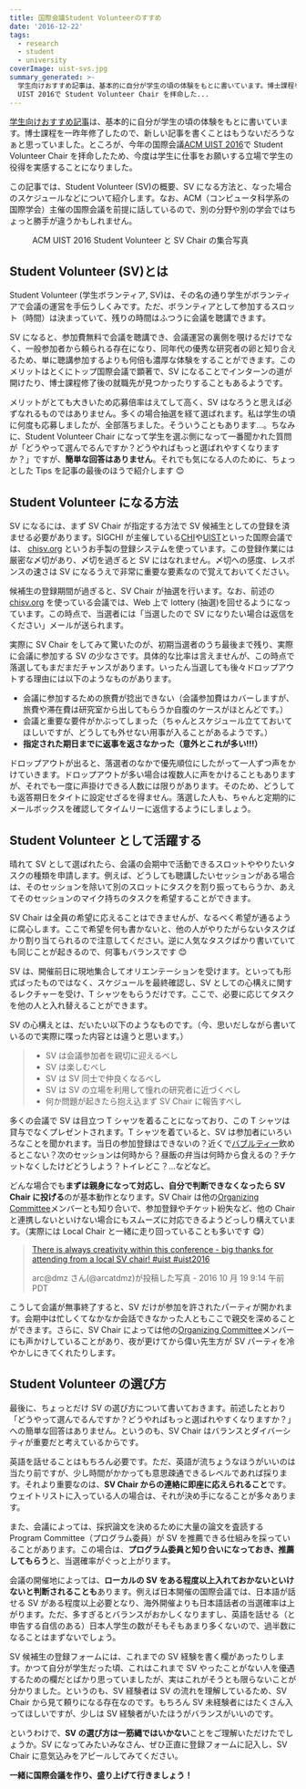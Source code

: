 ```yaml
---
title: 国際会議Student Volunteerのすすめ
date: '2016-12-22'
tags:
  - research
  - student
  - university
coverImage: uist-svs.jpg
summary_generated: >-
  学生向けおすすめ記事は、基本的に自分が学生の頃の体験をもとに書いています。博士課程を一昨年修了したので、新しい記事を書くことはもうないだろうなぁと思っていました。ところが、今年の国際会議ACM
  UIST 2016で Student Volunteer Chair を拝命した...
---
```


[学生向けおすすめ記事](http://junkato.jp/ja/blog/category/university/student/)は、基本的に自分が学生の頃の体験をもとに書いています。博士課程を一昨年修了したので、新しい記事を書くことはもうないだろうなぁと思っていました。ところが、今年の国際会議[ACM UIST 2016](http://uist.acm.org/uist2016)で Student Volunteer Chair を拝命したため、今度は学生に仕事をお願いする立場で学生の役得を実感することになりました。

この記事では、Student Volunteer (SV)の概要、SV になる方法と、なった場合のスケジュールなどについて紹介します。なお、ACM（コンピュータ科学系の国際学会）主催の国際会議を前提に話しているので、別の分野や別の学会ではちょっと勝手が違うかもしれません。

<figure className="center"><a href="/images/uist-svs.jpg"><img src="/images/uist-svs-1024x512.jpg" alt="" /></a><figcaption>ACM UIST 2016 Student Volunteer と SV Chair の集合写真</figcaption></figure>

## Student Volunteer (SV)とは

Student Volunteer (学生ボランティア, SV)は、その名の通り学生がボランティアで会議の運営を手伝うしくみです。ただ、ボランティアとして参加するスロット（時間）は決まっていて、残りの時間はふつうに会議を聴講できます。

SV になると、参加費無料で会議を聴講でき、会議運営の裏側を覗けるだけでなく、一般参加者から頼られる存在になり、同年代の優秀な研究者の卵と知り合えるため、単に聴講参加するよりも何倍も濃厚な体験をすることができます。このメリットはとくにトップ国際会議で顕著で、SV になることでインターンの道が開けたり、博士課程修了後の就職先が見つかったりすることもあるようです。

メリットがとても大きいため応募倍率はえてして高く、SV はなろうと思えば必ずなれるものではありません。多くの場合抽選を経て選ばれます。私は学生の頃に何度も応募しましたが、全部落ちました。そういうこともあります…。ちなみに、Student Volunteer Chair になって学生を選ぶ側になって一番聞かれた質問が「どうやって選んでるんですか？どうやればもっと選ばれやすくなりますか？」ですが、**簡単な回答はありません**。それでも気になる人のために、ちょっとした Tips を記事の最後のほうで紹介します 😊

## Student Volunteer になる方法

SV になるには、まず SV Chair が指定する方法で SV 候補生としての登録を済ませる必要があります。SIGCHI が主催している[CHI](https://chi2017.acm.org)や[UIST](http://uist.acm.org/uist2017)といった国際会議では、 [chisv.org](http://chisv.org) というお手製の登録システムを使っています。この登録作業には厳密な〆切があり、〆切を過ぎると SV にはなれません。〆切への感度、レスポンスの速さは SV になるうえで非常に重要な要素なので覚えておいてください。

候補生の登録期間が過ぎると、SV Chair が抽選を行います。なお、前述の [chisv.org](http://chisv.org) を使っている会議では、Web 上で lottery (抽選)を回せるようになっています。この時点で、当選者には「当選したので SV になりたい場合は返信をください」メールが送られます。

実際に SV Chair をしてみて驚いたのが、初期当選者のうち最後まで残り、実際に会議に参加する SV の少なさです。具体的な比率は言えませんが、この時点で落選してもまだまだチャンスがあります。いったん当選しても後々ドロップアウトする理由には以下のようなものがあります。

- 会議に参加するための旅費が捻出できない（会議参加費はカバーしますが、旅費や滞在費は研究室から出してもらうか自腹のケースがほとんどです。）
- 会議と重要な要件がかぶってしまった（ちゃんとスケジュール立てておいてほしいですが、どうしても外せない用事が入ることがあるようです。）
- **指定された期日までに返事を返さなかった（意外とこれが多い!!!）**

ドロップアウトが出ると、落選者のなかで優先順位にしたがって一人ずつ声をかけていきます。ドロップアウトが多い場合は複数人に声をかけることもありますが、それでも一度に声掛けできる人数には限りがあります。そのため、どうしても返答期日をタイトに設定せざるを得ません。落選した人も、ちゃんと定期的にメールボックスを確認してタイムリーに返信するようにしましょう。

## Student Volunteer として活躍する

晴れて SV として選ばれたら、会議の会期中で活動できるスロットややりたいタスクの種類を申請します。例えば、どうしても聴講したいセッションがある場合は、そのセッションを除いて別のスロットにタスクを割り振ってもらうか、あえてそのセッションのマイク持ちのタスクを希望することができます。

SV Chair は全員の希望に応えることはできませんが、なるべく希望が通るように腐心します。ここで希望を何も書かないと、他の人がやりたがらないタスクばかり割り当てられるので注意してください。逆に人気なタスクばかり書いていても同じことが起きるので、何事もバランスです 😊

SV は、開催前日に現地集合してオリエンテーションを受けます。といっても形式ばったものではなく、スケジュールを最終確認し、SV としての心構えに関するレクチャーを受け、T シャツをもらうだけです。ここで、必要に応じてタスクを他の人と入れ替えることができます。

SV の心構えとは、だいたい以下のようなものです。（今、思いだしながら書いているので実際に喋った内容とは違うと思います。）

> - SV は会議参加者を親切に迎えるべし
> - SV は楽しむべし
> - SV は SV 同士で仲良くなるべし
> - SV は SV の立場を利用して憧れの研究者に近づくべし
> - 何か問題が起きたら抱え込まず SV Chair に報告すべし

多くの会議で SV は目立つ T シャツを着ることになっており、この T シャツは貸与でなくプレゼントされます。T シャツを着ていると、SV は参加者にいろいろなことを聞かれます。当日の参加登録はできないの？近くで[バブルティー](https://www.google.co.jp/search?q=バブルティー&tbm=isch)飲めるとこない？次のセッションは何時から？昼飯の弁当は何時から食えるの？チケットなくしたけどどうしよう？トイレどこ？…などなど。

どんな場合でも**まずは親身になって対応し、自分で判断できなくなったら SV Chair に投げる**のが基本動作となります。SV Chair は他の[Organizing Committee](https://uist.acm.org/uist2016/organizers)メンバーとも知り合いで、参加登録やチケット紛失など、他の Chair と連携しないといけない場合にもスムーズに対応できるようどっしり構えています。（実際には Local Chair と一緒に走り回っていることも多いです 😋）

> [There is always creativity within this conference - big thanks for attending from a local SV chair! #uist #uist2016](https://www.instagram.com/p/BLwDZCnAoSM/)
>
> arc@dmz さん(@arcatdmz)が投稿した写真 - 2016 10 月 19 9:14 午前 PDT

<script async defer="" src="//platform.instagram.com/en_US/embeds.js"></script>

こうして会議が無事終了すると、SV だけが参加を許されたパーティが開かれます。会期中は忙しくてなかなか会話できなかった人ともここで親交を深めることができます。さらに、SV Chair によっては他の[Organizing Committee](https://uist.acm.org/uist2016/organizers)メンバーにも声かけしていることがあり、夜が更けてから偉い先生方が SV パーティを冷やかしにきてくれたりします。

## Student Volunteer の選び方

最後に、ちょっとだけ SV の選び方について書いておきます。前述したとおり「どうやって選んでるんですか？どうやればもっと選ばれやすくなりますか？」への簡単な回答はありません。というのも、SV Chair はバランスとダイバーシティが重要だと考えているからです。

英語を話せることはもちろん必要です。ただ、英語が流ちょうなほうがいいのは当たり前ですが、少し時間がかかっても意思疎通できるレベルであれば採ります。それより重要なのは、**SV Chair からの連絡に即座に応えられること**です。ウェイトリストに入っている人の場合は、それが決め手になることが多々あります。

また、会議によっては、採択論文を決めるために大量の論文を査読する Program Committee（プログラム委員）が SV を推薦できる仕組みを採っていることがあります。この場合は、**プログラム委員と知り合いになっておき、推薦してもらう**と、当選確率がぐっと上がります。

会議の開催地によっては、**ローカルの SV をある程度以上入れておかないといけないと判断されることも**あります。例えば日本開催の国際会議では、日本語が話せる SV がある程度以上必要となり、海外開催よりも日本語話者の当選確率は上がります。ただ、多すぎるとバランスがおかしくなりますし、英語を話せる（と申告する自信のある）日本人学生の数がそもそもあまり多くないので、過半数になることはまずないでしょう。

SV 候補生の登録フォームには、これまでの SV 経験を書く欄があったりします。かつて自分が学生だった頃、これはこれまで SV やったことがない人を優遇するための欄だとばかり思っていましたが、実はこれがそうとも限らないことが分かりました。というのも、SV 経験者は SV の流れを理解しているため、SV Chair から見て頼りになる存在なのです。もちろん SV 未経験者にはたくさん入ってほしいですが、少しは SV 経験者がいたほうがバランスがいいのです。

というわけで、**SV の選び方は一筋縄ではいかない**ことをご理解いただけたでしょうか。SV になってみたいみなさん、ぜひ正直に登録フォームに記入し、SV Chair に意気込みをアピールしてみてください。

**一緒に国際会議を作り、盛り上げて行きましょう！**
